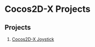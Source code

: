 # Cocos2D-X Projects


## Projects

1. [Cocos2D-X Joystick](https://github.com/rasikakw/cocos2d-x/tree/master/extensions/Joystick/1)